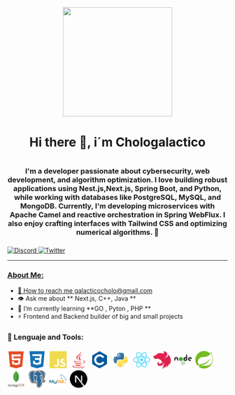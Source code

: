 
<div id = "header" align="center">
  <img src ="https://media.giphy.com/media/wwg1suUiTbCY8H8vIA/giphy-downsized-large.gif" width ="250" height="250"/>
<h1 align="center">Hi there 👋, i´m Chologalactico <h1/>  
  <h3 align = "center"> I'm a developer passionate about cybersecurity, web development, and algorithm optimization. I love building robust applications using Nest.js,Next.js, Spring Boot, and Python, while working with databases like PostgreSQL, MySQL, and MongoDB. Currently, I'm developing microservices with Apache Camel and reactive orchestration in Spring WebFlux. I also enjoy crafting interfaces with Tailwind CSS and optimizing numerical algorithms. 🚀 <h3/>
</div>
  
<div id="badges" align ="center,left"> 
  <a href ="https://discord.com/channels/@me" target="blank">
    <img src ="https://img.shields.io/twitter/follow/galacticocholo?color=violet&label=Discord&logo=Discord&style=for-the-badge" alt="Discord"/>
    <a href ="https://twitter.com/galacticocholo" target="blank">
    <img src ="https://img.shields.io/twitter/follow/galacticocholo?color=blue&label=Twitter&logo=twitter&style=for-the-badge" alt="Twitter"/>
  <div/>
    
    
---
### About Me:
    
- 📨 How to reach me  galacticocholo@gmail.com
- 👁 Ask me about ** Next.js, C++, Java **
- 🌚 I’m currently learning **GO , Pyton , PHP ** 
- ⚡ Frontend and Backend builder of big and small projects

<div align ="left"> 
  <h3>🔨 Lenguaje and Tools:<h3/>
    <img src ="https://github.com/devicons/devicon/blob/master/icons/html5/html5-plain.svg" tittle="HTML5" alt="HTML" width="40" height="40"/>&nbsp;
    <img src ="https://github.com/devicons/devicon/blob/master/icons/css3/css3-plain.svg" tittle="CSS3" alt="CSS" width="40" height="40"/>&nbsp;
    <img src ="https://github.com/devicons/devicon/blob/master/icons/javascript/javascript-plain.svg" tittle="JavaScript" alt="JavaScript" width="40" height="40"/>&nbsp;
    <img src ="https://github.com/devicons/devicon/blob/master/icons/java/java-plain.svg" tittle="Java" alt="Java" width="40" height="40"/>&nbsp;
    <img src ="https://github.com/devicons/devicon/blob/master/icons/c/c-plain.svg"tittle="C" alt="C" width="40" height="40"/>&nbsp;
    <img src ="https://github.com/devicons/devicon/blob/master/icons/python/python-original.svg"tittle="C" alt="C" width="40" height="40"/>&nbsp;
    <img src ="https://github.com/devicons/devicon/blob/master/icons/react/react-original.svg"tittle="C" alt="C" width="40" height="40"/>&nbsp;
    <img src ="https://github.com/devicons/devicon/blob/master/icons/nestjs/nestjs-original.svg" tittle="CSS3" alt="CSS" width="40" height="40"/>&nbsp;
    <img src ="https://github.com/devicons/devicon/blob/master/icons/nodejs/nodejs-original-wordmark.svg" tittle="CSS3" alt="CSS" width="40" height="40"/>&nbsp;
    <img src ="https://github.com/devicons/devicon/blob/master/icons/spring/spring-original.svg" tittle="CSS3" alt="CSS" width="40" height="40"/>&nbsp;
    <img src ="https://github.com/devicons/devicon/blob/master/icons/mongodb/mongodb-original-wordmark.svg" tittle="CSS3" alt="CSS" width="40" height="40"/>&nbsp;
    <img src ="https://github.com/devicons/devicon/blob/master/icons/postgresql/postgresql-original.svg" tittle="CSS3" alt="CSS" width="40" height="40"/>&nbsp;
    <img src ="https://github.com/devicons/devicon/blob/master/icons/mysql/mysql-original-wordmark.svg" tittle="CSS3" alt="CSS" width="40" height="40"/>&nbsp;
     <img src ="https://github.com/devicons/devicon/blob/master/icons/nextjs/nextjs-plain.svg" tittle="CSS3" alt="CSS" width="40" height="40"/>&nbsp;





  <div/>
  
    
